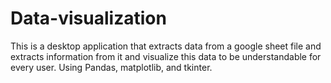 # Data-visualization
This is a desktop application that extracts data from a google sheet file and extracts information from it and visualize this data to be understandable for every user.
Using Pandas, matplotlib, and tkinter.
